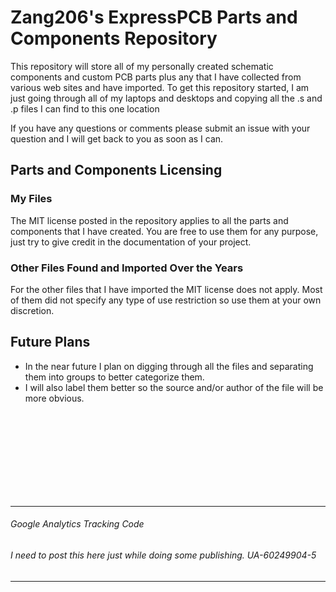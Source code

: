 # Zang206's ExpressPCB Parts and Components Repository
This repository will store all of my personally created schematic components and custom PCB parts plus any that I have collected from various web sites and have imported.  To get this repository started, I am just going through all of my laptops and desktops and copying all the .s and .p files I can find to this one location

If you have any questions or comments please submit an issue with your question and I will get back to you as soon as I can.

## Parts and Components Licensing
### My Files
The MIT license posted in the repository applies to all the parts and components that I have created.  You are free to use them for any purpose, just try to give credit in the documentation of your project.

### Other Files Found and Imported Over the Years
For the other files that I have imported the MIT license does not apply.  Most of them did not specify any type of use restriction so use them at your own discretion. 

## Future Plans
* In the near future I plan on digging through all the files and separating them into groups to better categorize them.
* I will also label them better so the source and/or author of the file will be more obvious.



<br/><br/><br/><br/><br/><br/><br/><br/>

---
###### Google Analytics Tracking Code
###### I need to post this here just while doing some publishing. UA-60249904-5
---
